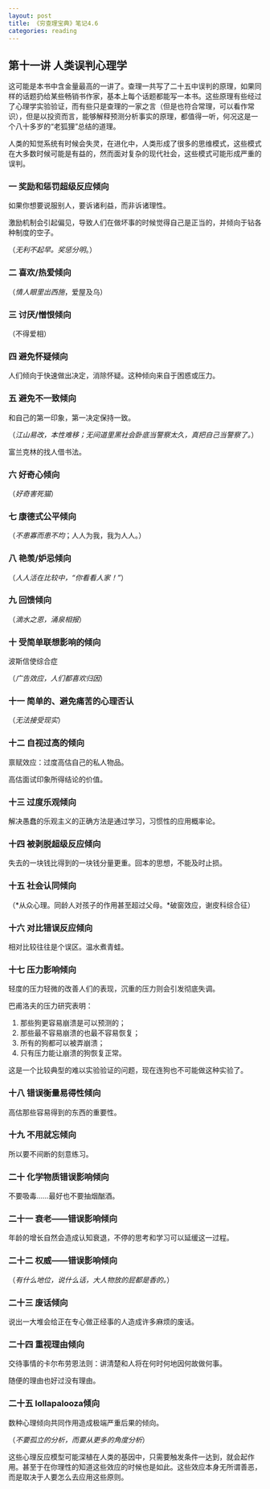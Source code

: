 ```yaml
---
layout: post
title: 《穷查理宝典》笔记4.6
categories: reading
---
```


## 第十一讲 人类误判心理学

这可能是本书中含金量最高的一讲了。查理一共写了二十五中误判的原理，如果同样的话题扔给某些畅销书作家，基本上每个话题都能写一本书。这些原理有些经过了心理学实验验证，而有些只是查理的一家之言（但是也符合常理，可以看作常识），但是以投资而言，能够解释预测分析事实的原理，都值得一听，何况这是一个八十多岁的“老狐狸”总结的道理。

人类的知觉系统有时候会失灵，在进化中，人类形成了很多的思维模式，这些模式在大多数时候可能是有益的，然而面对复杂的现代社会，这些模式可能形成严重的误判。

### 一 奖励和惩罚超级反应倾向

如果你想要说服别人，要诉诸利益，而非诉诸理性。

激励机制会引起偏见，导致人们在做坏事的时候觉得自己是正当的，并倾向于钻各种制度的空子。

（*无利不起早。奖惩分明*。）

### 二 喜欢/热爱倾向

（*情人眼里出西施*，爱屋及乌）

### 三 讨厌/憎恨倾向

（不得爱相）

### 四 避免怀疑倾向

人们倾向于快速做出决定，消除怀疑。这种倾向来自于困惑或压力。

### 五 避免不一致倾向

和自己的第一印象，第一决定保持一致。

（*江山易改，本性难移；无间道里黑社会卧底当警察太久，真把自己当警察了。*）

富兰克林的找人借书法。

### 六 好奇心倾向

（*好奇害死猫*）

### 七 康德式公平倾向

（*不患寡而患不均*；人人为我，我为人人。）

### 八 艳羡/妒忌倾向

（*人人活在比较中，“你看看人家！”*）

### 九 回馈倾向

（*滴水之恩，涌泉相报*）

### 十 受简单联想影响的倾向

波斯信使综合症

（*广告效应，人们都喜欢归因*）

### 十一 简单的、避免痛苦的心理否认

（*无法接受现实*）

### 十二 自视过高的倾向

禀赋效应：过度高估自己的私人物品。

高估面试印象所得结论的价值。

### 十三 过度乐观倾向

解决愚蠢的乐观主义的正确方法是通过学习，习惯性的应用概率论。

### 十四 被剥脱超级反应倾向

失去的一块钱比得到的一块钱分量更重。回本的思想，不能及时止损。

### 十五 社会认同倾向

（*从众心理。同龄人对孩子的作用甚至超过父母。*破窗效应，谢皮科综合征）

### 十六 对比错误反应倾向

相对比较往往是个误区。温水煮青蛙。

### 十七 压力影响倾向

轻度的压力轻微的改善人们的表现，沉重的压力则会引发彻底失调。

巴甫洛夫的压力研究表明：

1. 那些狗更容易崩溃是可以预测的；
2. 那些最不容易崩溃的也最不容易恢复；
3. 所有的狗都可以被弄崩溃；
4. 只有压力能让崩溃的狗恢复正常。

这是一个比较典型的难以实验验证的问题，现在连狗也不可能做这种实验了。

### 十八 错误衡量易得性倾向

高估那些容易得到的东西的重要性。

### 十九 不用就忘倾向

所以要不间断的刻意练习。

### 二十 化学物质错误影响倾向

不要吸毒……最好也不要抽烟酗酒。

### 二十一 衰老——错误影响倾向

年龄的增长自然会造成认知衰退，不停的思考和学习可以延缓这一过程。

### 二十二 权威——错误影响倾向

（*有什么地位，说什么话，大人物放的屁都是香的。*）

### 二十三 废话倾向

说出一大堆会给正在专心做正经事的人造成许多麻烦的废话。

### 二十四 重视理由倾向

交待事情的卡尔布劳恩法则：讲清楚和人将在何时何地因何故做何事。

随便的理由也好过没有理由。

### 二十五 lollapalooza倾向

数种心理倾向共同作用造成极端严重后果的倾向。

（*不要孤立的分析，而要从更多的角度分析*）

这些心理反应模型可能深植在人类的基因中，只需要触发条件一达到，就会起作用。甚至于在你理性的知道这些效应的时候也是如此。这些效应本身无所谓善恶，而是取决于人要怎么去应用这些原则。

